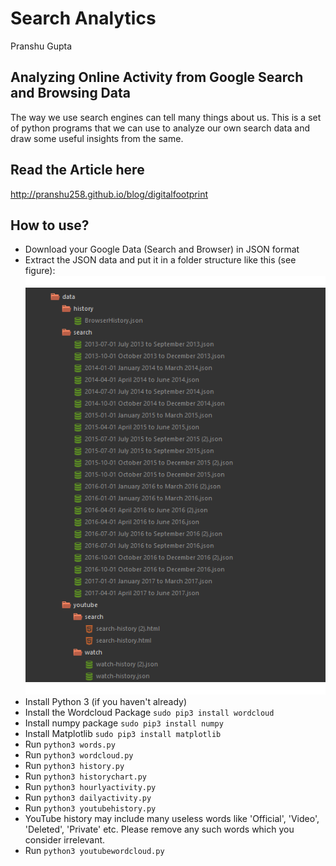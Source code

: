 # Search Analytics
Pranshu Gupta

## Analyzing Online Activity from Google Search and Browsing Data
The way we use search engines can tell many things about us. This is a set of python programs that we can use to analyze our own search data and draw some useful insights from the same.

## Read the Article here
http://pranshu258.github.io/blog/digitalfootprint

## How to use?
+ Download your Google Data (Search and Browser) in JSON format
+ Extract the JSON data and put it in a folder structure like this (see figure):
![Folder Structure](./images/readme/folder.png)
+ Install Python 3 (if you haven't already)
+ Install the Wordcloud Package `sudo pip3 install wordcloud`
+ Install numpy package `sudo pip3 install numpy`
+ Install Matplotlib `sudo pip3 install matplotlib`
+ Run `python3 words.py`
+ Run `python3 wordcloud.py`
+ Run `python3 history.py`
+ Run `python3 historychart.py`
+ Run `python3 hourlyactivity.py`
+ Run `python3 dailyactivity.py`
+ Run `python3 youtubehistory.py`
+ YouTube history may include many useless words like 'Official', 'Video', 'Deleted', 'Private' etc. Please remove any such words which you consider irrelevant.
+ Run `python3 youtubewordcloud.py`




